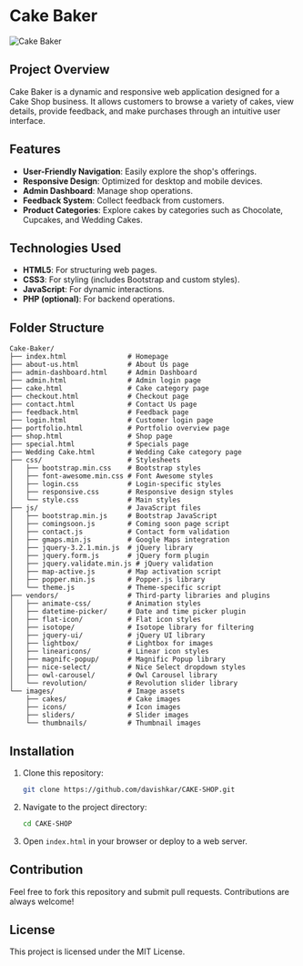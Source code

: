 # Cake Baker

![Cake Baker](https://img.shields.io/badge/Live-Demo-brightgreen?style=for-the-badge&logo=livechat)


## Project Overview
Cake Baker is a dynamic and responsive web application designed for a Cake Shop business. It allows customers to browse a variety of cakes, view details, provide feedback, and make purchases through an intuitive user interface.

## Features
- **User-Friendly Navigation**: Easily explore the shop's offerings.
- **Responsive Design**: Optimized for desktop and mobile devices.
- **Admin Dashboard**: Manage shop operations.
- **Feedback System**: Collect feedback from customers.
- **Product Categories**: Explore cakes by categories such as Chocolate, Cupcakes, and Wedding Cakes.

## Technologies Used
- **HTML5**: For structuring web pages.
- **CSS3**: For styling (includes Bootstrap and custom styles).
- **JavaScript**: For dynamic interactions.
- **PHP (optional)**: For backend operations.

## Folder Structure
```plaintext
Cake-Baker/
├── index.html               # Homepage
├── about-us.html            # About Us page
├── admin-dashboard.html     # Admin Dashboard
├── admin.html               # Admin login page
├── cake.html                # Cake category page
├── checkout.html            # Checkout page
├── contact.html             # Contact Us page
├── feedback.html            # Feedback page
├── login.html               # Customer login page
├── portfolio.html           # Portfolio overview page
├── shop.html                # Shop page
├── special.html             # Specials page
├── Wedding Cake.html        # Wedding Cake category page
├── css/                     # Stylesheets
│   ├── bootstrap.min.css    # Bootstrap styles
│   ├── font-awesome.min.css # Font Awesome styles
│   ├── login.css            # Login-specific styles
│   ├── responsive.css       # Responsive design styles
│   └── style.css            # Main styles
├── js/                      # JavaScript files
│   ├── bootstrap.min.js     # Bootstrap JavaScript
│   ├── comingsoon.js        # Coming soon page script
│   ├── contact.js           # Contact form validation
│   ├── gmaps.min.js         # Google Maps integration
│   ├── jquery-3.2.1.min.js  # jQuery library
│   ├── jquery.form.js       # jQuery form plugin
│   ├── jquery.validate.min.js # jQuery validation
│   ├── map-active.js        # Map activation script
│   ├── popper.min.js        # Popper.js library
│   └── theme.js             # Theme-specific script
├── vendors/                 # Third-party libraries and plugins
│   ├── animate-css/         # Animation styles
│   ├── datetime-picker/     # Date and time picker plugin
│   ├── flat-icon/           # Flat icon styles
│   ├── isotope/             # Isotope library for filtering
│   ├── jquery-ui/           # jQuery UI library
│   ├── lightbox/            # Lightbox for images
│   ├── linearicons/         # Linear icon styles
│   ├── magnifc-popup/       # Magnific Popup library
│   ├── nice-select/         # Nice Select dropdown styles
│   ├── owl-carousel/        # Owl Carousel library
│   └── revolution/          # Revolution slider library
└── images/                  # Image assets
    ├── cakes/               # Cake images
    ├── icons/               # Icon images
    ├── sliders/             # Slider images
    └── thumbnails/          # Thumbnail images
```

## Installation
1. Clone this repository:
   ```bash
   git clone https://github.com/davishkar/CAKE-SHOP.git
   ```
2. Navigate to the project directory:
   ```bash
   cd CAKE-SHOP
   ```
3. Open `index.html` in your browser or deploy to a web server.

## Contribution
Feel free to fork this repository and submit pull requests. Contributions are always welcome!

## License
This project is licensed under the MIT License.
